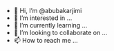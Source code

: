 - 👋 Hi, I’m @abubakarjimi
- 👀 I’m interested in ...
- 🌱 I’m currently learning ...
- 💞️ I’m looking to collaborate on ...
- 📫 How to reach me ...

<!---
abubakarjimi/abubakarjimi is a ✨ special ✨ repository because its `README.md` (this file) appears on your GitHub profile.
You can click the Preview link to take a look at your changes.
--->
